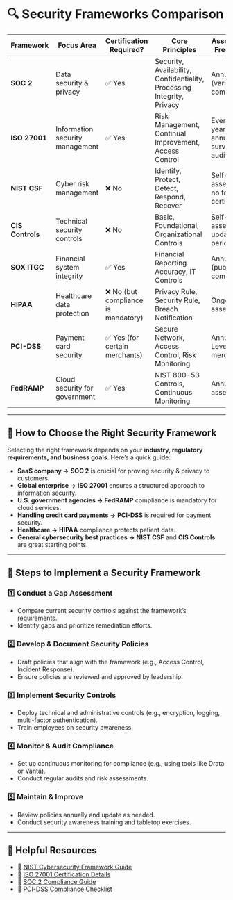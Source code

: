 # 🔍 Security Frameworks Comparison

| Framework      | Focus Area | Certification Required? | Core Principles | Assessment Frequency | Enforcement Body |
|--------------|------------|------------------|------------------|------------------|------------------|
| **SOC 2** | Data security & privacy | ✅ Yes | Security, Availability, Confidentiality, Processing Integrity, Privacy | Annual (varies by company) | AICPA |
| **ISO 27001** | Information security management | ✅ Yes | Risk Management, Continual Improvement, Access Control | Every 3 years (with annual surveillance audits) | ISO |
| **NIST CSF** | Cyber risk management | ❌ No | Identify, Protect, Detect, Respond, Recover | Self-assessed, no formal certification | NIST |
| **CIS Controls** | Technical security controls | ❌ No | Basic, Foundational, Organizational Controls | Self-assessed, updated periodically | Center for Internet Security |
| **SOX ITGC** | Financial system integrity | ✅ Yes | Financial Reporting Accuracy, IT Controls | Annual (public companies) | SEC & PCAOB |
| **HIPAA** | Healthcare data protection | ❌ No (but compliance is mandatory) | Privacy Rule, Security Rule, Breach Notification | Ongoing risk assessments | HHS (OCR) |
| **PCI-DSS** | Payment card security | ✅ Yes (for certain merchants) | Secure Network, Access Control, Risk Monitoring | Annual for Level 1 merchants | PCI Security Standards Council |
| **FedRAMP** | Cloud security for government | ✅ Yes | NIST 800-53 Controls, Continuous Monitoring | Annual assessments | U.S. Government (FedRAMP PMO) |

---

## 📌 How to Choose the Right Security Framework
Selecting the right framework depends on your **industry, regulatory requirements, and business goals**. Here’s a quick guide:

- **SaaS company →** **SOC 2** is crucial for proving security & privacy to customers.  
- **Global enterprise →** **ISO 27001** ensures a structured approach to information security.  
- **U.S. government agencies →** **FedRAMP** compliance is mandatory for cloud services.  
- **Handling credit card payments →** **PCI-DSS** is required for payment security.  
- **Healthcare →** **HIPAA** compliance protects patient data.  
- **General cybersecurity best practices →** **NIST CSF** and **CIS Controls** are great starting points.  

---

## 📌 Steps to Implement a Security Framework

### 1️⃣ Conduct a Gap Assessment  
   - Compare current security controls against the framework’s requirements.  
   - Identify gaps and prioritize remediation efforts.  

### 2️⃣ Develop & Document Security Policies  
   - Draft policies that align with the framework (e.g., Access Control, Incident Response).  
   - Ensure policies are reviewed and approved by leadership.  

### 3️⃣ Implement Security Controls  
   - Deploy technical and administrative controls (e.g., encryption, logging, multi-factor authentication).  
   - Train employees on security awareness.  

### 4️⃣ Monitor & Audit Compliance  
   - Set up continuous monitoring for compliance (e.g., using tools like Drata or Vanta).  
   - Conduct regular audits and risk assessments.  

### 5️⃣ Maintain & Improve  
   - Review policies annually and update as needed.  
   - Conduct security awareness training and tabletop exercises.  

---

## 📌 Helpful Resources  

- 🔗 [NIST Cybersecurity Framework Guide](https://www.nist.gov/cyberframework)  
- 🔗 [ISO 27001 Certification Details](https://www.iso.org/isoiec-27001-information-security.html)  
- 🔗 [SOC 2 Compliance Guide](https://www.aicpa-cima.com)  
- 🔗 [PCI-DSS Compliance Checklist](https://www.pcisecuritystandards.org)  

